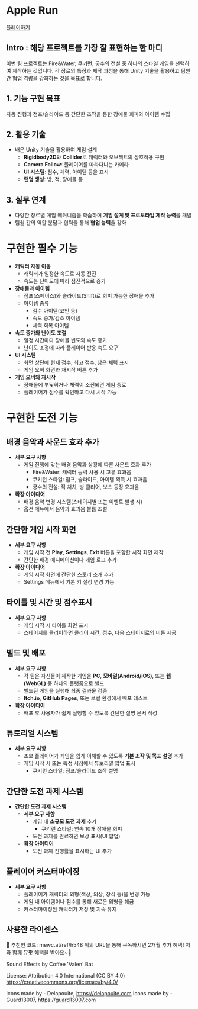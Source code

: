 # Apple Run
[플레이하기](https://vmffpdlwnd.github.io/Apple-Run/)
## Intro :  해당 프로젝트를 가장 잘 표현하는 한 마디


이번 팀 프로젝트는 Fire&Water, 쿠키런, 궁수의 전설 중 하나의 스타일 게임을 선택하여 제작하는 것입니다. 각 장르의 특징과 제작 과정을 통해 Unity 기술을 활용하고 팀원 간 협업 역량을 강화하는 것을 목표로 합니다.

## 1. 기능 구현 목표

자동 진행과 점프/슬라이드 등 간단한 조작을 통한 장애물 회피와 아이템 수집

## 2. 활용 기술

- 배운 Unity 기술을 활용하여 게임 설계
    - **Rigidbody2D**와 **Collider**로 캐릭터와 오브젝트의 상호작용 구현
    - **Camera Follow**: 플레이어를 따라다니는 카메라
    - **UI 시스템**: 점수, 체력, 아이템 등을 표시
    - **랜덤 생성**: 방, 적, 장애물 등

## 3. 실무 연계

- 다양한 장르별 게임 메커니즘을 학습하며 **게임 설계 및 프로토타입 제작 능력**을 개발
- 팀원 간의 역할 분담과 협력을 통해 **협업 능력**을 강화


# 구현한 필수 기능


- **캐릭터 자동 이동**
    - 캐릭터가 일정한 속도로 자동 전진
    - 속도는 난이도에 따라 점진적으로 증가
- **장애물과 아이템**
    - 점프(스페이스)와 슬라이드(Shift)로 회피 가능한 장애물 추가
    - 아이템 종류
        - 점수 아이템(코인 등)
        - 속도 증가/감소 아이템
        - 체력 회복 아이템
- **속도 증가와 난이도 조절**
    - 일정 시간마다 장애물 빈도와 속도 증가
    - 난이도 조정에 따라 플레이어 반응 속도 요구
- **UI 시스템**
    - 화면 상단에 현재 점수, 최고 점수, 남은 체력 표시
    - 게임 오버 화면과 재시작 버튼 추가
- **게임 오버와 재시작**
    - 장애물에 부딪히거나 체력이 소진되면 게임 종료
    - 플레이어가 점수를 확인하고 다시 시작 가능

# 구현한 도전 기능

## 배경 음악과 사운드 효과 추가

- **세부 요구 사항**
    - 게임 진행에 맞는 배경 음악과 상황에 따른 사운드 효과 추가
        - Fire&Water: 캐릭터 능력 사용 시 고유 효과음
        - 쿠키런 스타일: 점프, 슬라이드, 아이템 획득 시 효과음
        - 궁수의 전설: 적 처치, 방 클리어, 보스 등장 효과음
- **확장 아이디어**
    - 배경 음악 변경 시스템(스테이지별 또는 이벤트 발생 시)
    - 옵션 메뉴에서 음악과 효과음 볼륨 조절

 ## 간단한 게임 시작 화면

 - **세부 요구 사항**
    - 게임 시작 전 **Play**, **Settings**, **Exit** 버튼을 포함한 시작 화면 제작
    - 간단한 배경 애니메이션이나 게임 로고 추가
- **확장 아이디어**
    - 게임 시작 화면에 간단한 스토리 소개 추가
    - Settings 메뉴에서 기본 키 설정 변경 가능
 

## 타이틀 및 시간 및 점수표시

  - **세부 요구 사항**
    - 게임 시작 시 타이틀 화면 표시
    - 스테이지를 클리어하면 클리어 시간, 점수, 다음 스테이지로의 버튼 제공

## 빌드 및 배포

- **세부 요구 사항**
    - 각 팀은 자신들이 제작한 게임을 **PC**, **모바일(Android/iOS)**, 또는 **웹(WebGL)** 중 하나의 플랫폼으로 빌드
    - 빌드된 게임을 실행해 최종 결과물 검증
    - **Itch.io**, **GitHub Pages**, 또는 로컬 환경에서 배포 테스트
- **확장 아이디어**
    - 배포 후 사용자가 쉽게 실행할 수 있도록 간단한 설명 문서 작성


## 튜토리얼 시스템

- **세부 요구 사항**
    - 초보 플레이어가 게임을 쉽게 이해할 수 있도록 **기본 조작 및 목표 설명** 추가
    - 게임 시작 시 또는 특정 시점에서 튜토리얼 팝업 표시
        - 쿠키런 스타일: 점프/슬라이드 조작 설명
     
## 간단한 도전 과제 시스템

- **간단한 도전 과제 시스템**
    - **세부 요구 사항**
        - 게임 내 **소규모 도전 과제** 추가
            - 쿠키런 스타일: 연속 10개 장애물 회피
        - 도전 과제를 완료하면 보상 표시(UI 팝업)
    - **확장 아이디어**
        - 도전 과제 진행률을 표시하는 UI 추가

## 플레이어 커스터마이징

- **세부 요구 사항**
    - 플레이어가 캐릭터의 외형(색상, 의상, 장식 등)을 변경 가능
    - 게임 내 아이템이나 점수를 통해 새로운 외형을 해금
    - 커스터마이징된 캐릭터가 저장 및 지속 유지

## 사용한 라이센스

🎫 추천인 코드: mewc.at/ref/h548
위의 URL을 통해 구독하시면 2개월 추가 혜택!
저와 함께 뮤팟 혜택을 받아요~🎁

Sound Effects by Coffee 'Valen' Bat

License: Attribution 4.0 International (CC BY 4.0)
https://creativecommons.org/licenses/by/4.0/

Icons made by - Delapouite, https://delapouite.com
Icons made by - Guard13007, https://guard13007.com
